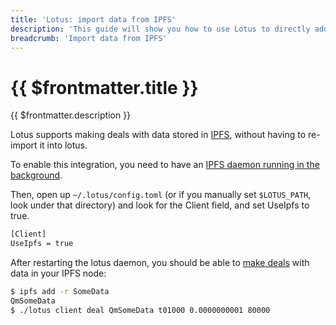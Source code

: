 ```yaml
---
title: 'Lotus: import data from IPFS'
description: 'This guide will show you how to use Lotus to directly add IPFS-hosted data to the Filecoin network.'
breadcrumb: 'Import data from IPFS'
---
```


# {{ $frontmatter.title }}

{{ $frontmatter.description }}

Lotus supports making deals with data stored in [IPFS](https://ipfs.io), without having to re-import it into lotus.

To enable this integration, you need to have an [IPFS daemon running in the background](https://docs.ipfs.io/how-to/command-line-quick-start/#take-your-node-online).

Then, open up `~/.lotus/config.toml` (or if you manually set `$LOTUS_PATH`, look under that directory) and look for the Client field, and set UseIpfs to true.

```bash
[Client]
UseIpfs = true
```

After restarting the lotus daemon, you should be able to [make deals](store-data.md) with data in your IPFS node:

```bash
$ ipfs add -r SomeData
QmSomeData
$ ./lotus client deal QmSomeData t01000 0.0000000001 80000
```
